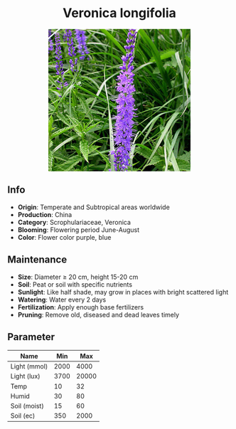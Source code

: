 <h1 align='center'>Veronica longifolia</h1>
<p align="center">
    <img 
        align='center'
        width='320'
        src="../images/veronica longifolia.png" 
        alt='Veronica longifolia' />
</p>

## Info

 - **Origin**: Temperate and Subtropical areas worldwide
 - **Production**: China
 - **Category**: Scrophulariaceae, Veronica
 - **Blooming**: Flowering period June-August
 - **Color**: Flower color purple, blue

## Maintenance

 - **Size**: Diameter ≥ 20 cm, height 15-20 cm
 - **Soil**: Peat or soil with specific nutrients
 - **Sunlight**: Like half shade, may grow in places with bright scattered light
 - **Watering**: Water every 2 days
 - **Fertilization**: Apply enough base fertilizers
 - **Pruning**: Remove old, diseased and dead leaves timely

## Parameter

| Name         | Min  | Max   |
|--------------|------|-------|
| Light (mmol) | 2000 | 4000  |
| Light (lux)  | 3700 | 20000 |
| Temp         | 10    | 32    |
| Humid        | 30   | 80    |
| Soil (moist) | 15   | 60    |
| Soil (ec)    | 350  | 2000  |